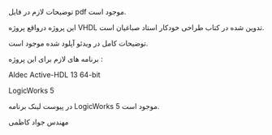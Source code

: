 توضیحات لازم در فایل pdf موجود است.

این پروژه درواقع پروژه VHDL تدوین شده در کتاب طراحی خودکار استاد صباغیان است.

توضیحات کامل در ویدئو آپلود شده موجود است.

برنامه های لازم برای این پروژه :

Aldec Active-HDL 13 64-bit

LogicWorks 5

در پیوست لینک برنامه LogicWorks 5 موجود است.

مهندس جواد کاظمی

